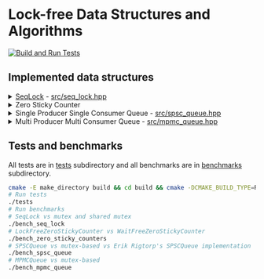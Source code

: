 # Lock-free Data Structures and Algorithms

[![Build and Run Tests][build-run-tests-badge]][build-run-tests-url]

[build-run-tests-badge]: https://github.com/olearczuk/lock-free-cpp/actions/workflows/build_run_tests.yml/badge.svg
[build-run-tests-url]: https://github.com/olearczuk/lock-free-cpp/actions/workflows/build_run_tests.yml

## Implemented data structures
<details>
<summary><a href="https://en.wikipedia.org/wiki/Seqlock">SeqLock</a> - <a href="src/seq_lock.hpp">src/seq_lock.hpp</a></summary>

[Can Seqlocks Get Along With Programming Language Memory Models](https://web.archive.org/web/20210506174408/https://www.hpl.hp.com/techreports/2012/HPL-2012-68.pdf) — *Hans-J. Boehm*

</details>

<details>
<summary>Zero Sticky Counter</summary>

Sticky counter is a concurrent counter that never goes below zero. Once the counter reaches zero, it becomes "sticky" and can not be incremented ago.<br/>
Inspiration comes from [Introduction to Wait-free Algorithms in C++ Programming - Daniel Anderson - CppCon 2024](https://www.youtube.com/watch?v=kPh8pod0-gk&list=PLr05g8IRfRd6kAxBpmpGsijzlVLCuuPqZ)

### LockFreeZeroStickyCounter - [src/lock_free_zero_sticky_counter.hpp](src/lock_free_zero_sticky_counter.hpp)
It avoids locks by using atomic operations, making it suitable for high-performance, multi-threaded environments.

### WaitFreeZeroStickyCounter - [src/wait_free_zero_sticky_counter.hpp](src/wait_free_zero_sticky_counter.hpp)
Same as `LockFreeZeroStickyCounter` but it's wait-free instead.

</details>

<details>
<summary>Single Producer Single Consumer Queue - <a href="src/spsc_queue.hpp">src/spsc_queue.hpp</a></summary>

Lock-free implementation of Single Producer Single Consumer Queue.<br/>
Inspiration comes from [Single Producer Single Consumer Lock-free FIFO From the Ground Up - Charles Frasch - CppCon 2023](https://www.youtube.com/watch?v=K3P_Lmq6pw0&list=PLr05g8IRfRd51NGMQ-9X_BuTHHhzro5P0) as well as [Erik Rigtorp's SPSCQueue implementation](https://github.com/rigtorp/SPSCQueue/tree/master)

</details>

<details>
<summary>Multi Producer Multi Consumer Queue - <a href="src/mpmc_queue.hpp">src/mpmc_queue.hpp</a></summary>

Lock-free implementation of Multi Producer Multi Consumer Queue.<br/>
Inspiration comes from [User API and C++ Implementation of a Multi Producer, Multi Consumer, Lock Free, Atomic Queue - Erez Strauss - CppCon 2024
](https://www.youtube.com/watch?v=bjz_bMNNWRk), my implementation is a more basic version of Erez's implementation.
</details>

## Tests and benchmarks
All tests are in [tests](tests/) subdirectory and all benchmarks are in [benchmarks](benchmarks/) subdirectory.
```bash
cmake -E make_directory build && cd build && cmake -DCMAKE_BUILD_TYPE=Release .. && make
# Run tests
./tests
# Run benchmarks
# SeqLock vs mutex and shared mutex
./bench_seq_lock
# LockFreeZeroStickyCounter vs WaitFreeZeroStickyCounter
./bench_zero_sticky_counters
# SPSCQueue vs mutex-based vs Erik Rigtorp's SPSCQueue implementation
./bench_spsc_queue
# MPMCQueue vs mutex-based
./bench_mpmc_queue
```
